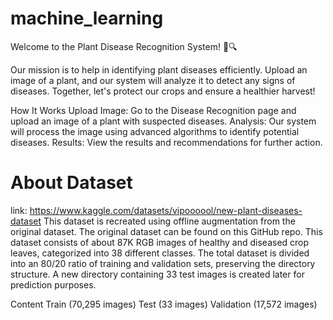 # machine_learning
Welcome to the Plant Disease Recognition System! 🌿🔍

Our mission is to help in identifying plant diseases efficiently. Upload an image of a plant, and our system will analyze it to detect any signs of diseases. Together, let's protect our crops and ensure a healthier harvest!

How It Works
Upload Image: Go to the Disease Recognition page and upload an image of a plant with suspected diseases.
Analysis: Our system will process the image using advanced algorithms to identify potential diseases.
Results: View the results and recommendations for further action.

# About Dataset
link: https://www.kaggle.com/datasets/vipoooool/new-plant-diseases-dataset
This dataset is recreated using offline augmentation from the original dataset. The original dataset can be found on this GitHub repo. This dataset consists of about 87K RGB images of healthy and diseased crop leaves, categorized into 38 different classes. The total dataset is divided into an 80/20 ratio of training and validation sets, preserving the directory structure. A new directory containing 33 test images is created later for prediction purposes.

Content
Train (70,295 images)
Test (33 images)
Validation (17,572 images)

